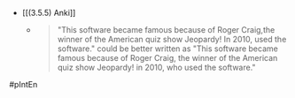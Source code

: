 
- [[(3.5.5) Anki]]
    - > "This software became famous because of Roger Craig,the winner of the American quiz show Jeopardy! In 2010, used the software." could be better written as "This software became famous because of Roger Craig, the winner of the American quiz show Jeopardy! in 2010, who used the software."

#pIntEn
